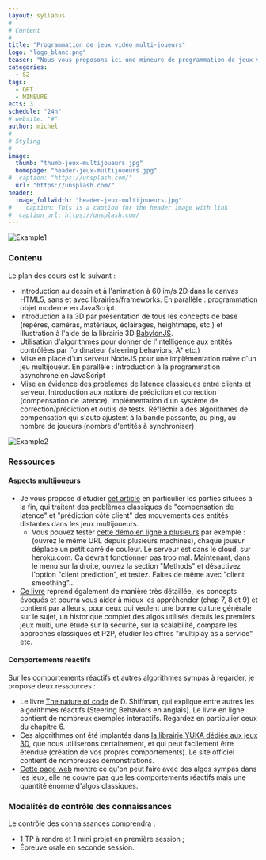 ```yaml
---
layout: syllabus
#
# Content
#
title: "Programmation de jeux vidéo multi-joueurs"
logo: "logo_blanc.png"
teaser: "Nous vous proposons ici une mineure de programmation de jeux vidéo multi-joueurs, incluant graphismes 2D et 3D à 60 images/s, les aspects multi-joueurs temps réel, comportements réactifs et implémentations d'algorithmes classiques (graphes, A*, quadtrees, etc.). L'implémentation se fera en JavaScript et sans doute à l'aide d'une librairie 2D ou 3D. Le suivi de la mineure Technologies Web que je propose à côté de ce cours sera un bon complément/support d'apprentissage de la programmation JavaScript."
categories:
  - S2
tags:
  - OPT
  - MINEURE
ects: 3
schedule: "24h"
# website: "#"
author: michel
#
# Styling
#
image:
  thumb: "thumb-jeux-multijoueurs.jpg"
  homepage: "header-jeux-multijoueurs.jpg"
#  caption: "https://unsplash.com/"
  url: "https://unsplash.com/"
header:
  image_fullwidth: "header-jeux-multijoueurs.jpg"
#    caption: This is a caption for the header image with link
#  caption_url: https://unsplash.com/  
---
```


![Example1](https://i.ibb.co/qJk7yW1/steering-Behaviours.jpg)



### Contenu ###
Le plan des cours est le suivant :
- Introduction au dessin et à l'animation à 60 im/s 2D dans le canvas HTML5, sans et avec librairies/frameworks. En parallèle : programmation objet moderne en JavaScript.
- Introduction à la 3D par présentation de tous les concepts de base (repères, caméras, matériaux, éclairages, heightmaps, etc.) et illustration à l'aide de la librairie 3D [BabylonJS](https://www.babylonjs.com/).
- Utilisation d'algorithmes pour donner de l'intelligence aux entités contrôlées par l'ordinateur (steering behaviors, A* etc.)
- Mise en place d'un serveur NodeJS pour une implémentation naive d'un jeu multijoueur. En parallèle : introduction à la programmation asynchrone en JavaScript
- Mise en évidence des problèmes de latence classiques entre clients et serveur. Introduction aux notions de prédiction et correction (compensation de latence). Implémentation d'un système de correction/prédiction et outils de tests. Réfléchir à des algorithmes de compensation qui s'auto ajustent à la bande passante, au ping, au nombre de joueurs (nombre d'entités à synchroniser)
  
![Example2](https://i.ibb.co/gd1C9cc/multi.jpg)
### Ressources ###

#### Aspects multijoueurs ####

  - Je vous propose d'étudier [cet article](http://buildnewgames.com/real-time-multiplayer/) en particulier les parties situées à la fin, qui traitent des problèmes classiques  de "compensation de latence" et "prédiction côté client" des mouvements des entités distantes dans les jeux multijoueurs.
    - Vous pouvez tester [cette démo en ligne à plusieurs](https://battle-world.herokuapp.com/?debug) par exemple :  (ouvrez le même URL depuis plusieurs machines), chaque joueur déplace un petit carré de couleur. Le serveur est dans le cloud, sur heroku.com. Ca devrait fonctionner pas trop mal. Maintenant, dans le menu sur la droite, ouvrez la section "Methods" et désactivez l'option "client prediction", et testez. Faites de même avec "client smoothing"... 
- [Ce livre](https://mega.nz/#!f5IQEK5R!-aFqReRvRxEqT935l0IraNVOr2Kero6ntzG3uHEhwlA) reprend également de manière très détaillée, les concepts évoqués et pourra vous aider à mieux les appréhender (chap 7, 8 et 9) et contient par ailleurs, pour ceux qui veulent une bonne culture générale sur le sujet, un historique complet des algos utilisés depuis les premiers jeux multi, une étude sur la sécurité, sur la scalabilité, compare les approches classiques et P2P, étudier les offres "multiplay as a service" etc. 

#### Comportements réactifs ####
Sur les comportements réactifs et autres algorithmes sympas à regarder, je propose deux ressources :
  -  Le livre [The nature of code](https://natureofcode.com/book/) de D. Shiffman, qui explique entre autres les algorithmes réactifs (Steering Behaviors en anglais). Le livre en ligne contient de nombreux exemples interactifs. Regardez en particulier ceux du chapitre 6.
  -  Ces algorithmes ont été implantés dans [la librairie YUKA dédiée aux jeux 3D](https://mugen87.github.io/yuka/examples/), que nous utiliserons certainement, et qui peut facilement être étendue (création de vos propres comportements). Le site officiel contient de nombreuses démonstrations.
  -   [Cette page web](https://nitishpuri.github.io/ProcessingExperiments/) montre ce qu'on peut faire avec des algos sympas  dans les jeux, elle ne couvre pas que les comportements réactifs mais une quantité énorme d'algos classiques.



### Modalités de contrôle des connaissances ###

Le contrôle des connaissances comprendra :
- 1 TP à rendre et 1 mini projet en première session ;
- Épreuve orale en seconde session.
